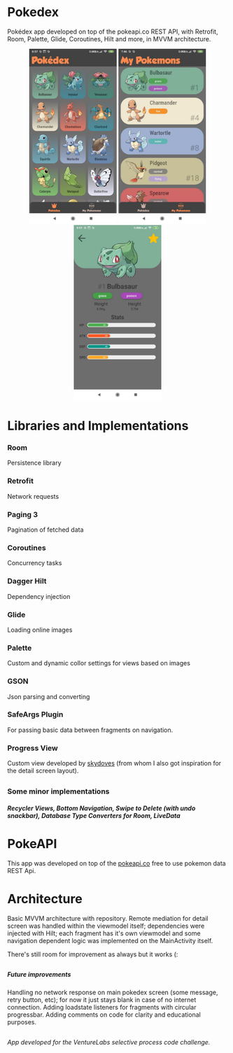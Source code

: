 # Pokedex
Pokédex app developed on top of the pokeapi.co REST API, with Retrofit, Room, Palette, Glide, Coroutines, Hilt and more, in MVVM architecture.

<p float="left"
align="center">
  <img src="https://github.com/jfransp/Pokedex/blob/master/mainscreen.jpg?raw=true" width="200" />
  <img src="https://github.com/jfransp/Pokedex/blob/master/mypokescreen.jpg?raw=true" width="200" /> 
  <img src="https://github.com/jfransp/Pokedex/blob/master/detailsscreen.jpg?raw=true" width="200" />
</p>

# Libraries and Implementations
### Room
Persistence library
### Retrofit
Network requests
### Paging 3
Pagination of fetched data
### Coroutines
Concurrency tasks
### Dagger Hilt
Dependency injection
### Glide
Loading online images
### Palette
Custom and dynamic collor settings for views based on images
### GSON
Json parsing and converting
### SafeArgs Plugin
For passing basic data between fragments on navigation.
### Progress View
Custom view developed by [skydoves](https://github.com/skydoves) (from whom I also got inspiration for the detail screen layout).

##   

### Some minor implementations
##### Recycler Views, Bottom Navigation, Swipe to Delete (with undo snackbar), Database Type Converters for Room, LiveData



# PokeAPI
This app was developed on top of the [pokeapi.co](https://pokeapi.co/) free to use pokemon data REST Api.

# Architecture
Basic MVVM architecture with repository. Remote mediation for detail screen was handled within the viewmodel itself; dependencies were injected with Hilt; each fragment has
it's own viewmodel and some navigation dependent logic was implemented on the MainActivity itself.

There's still room for improvement as always but it works (:

##     

##### Future improvements
Handling no network response on main pokedex screen (some message, retry button, etc); for now it just stays blank in case of no internet connection. Adding loadstate listeners for fragments with circular progressbar. Adding comments on code for clarity and educational purposes.

##   

###### App developed for the VentureLabs selective process code challenge.




